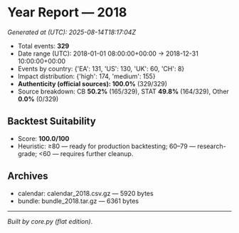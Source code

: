 # Year Report — 2018

_Generated at (UTC): 2025-08-14T18:17:04Z_

- Total events: **329**
- Date range (UTC): 2018-01-01 08:00:00+00:00 → 2018-12-31 10:00:00+00:00
- Events by country: {'EA': 131, 'US': 130, 'UK': 60, 'CH': 8}
- Impact distribution: {'high': 174, 'medium': 155}
- **Authenticity (official sources): 100.0%** (329/329)
- Source breakdown: CB **50.2%** (165/329), STAT **49.8%** (164/329), Other **0.0%** (0/329)

## Backtest Suitability
- Score: **100.0/100**
- Heuristic: ≥80 — ready for production backtesting; 60–79 — research-grade; <60 — requires further cleanup.

## Archives
- calendar: calendar_2018.csv.gz — 5920 bytes
- bundle: bundle_2018.tar.gz — 6361 bytes

---
*Built by core.py (flat edition).*
